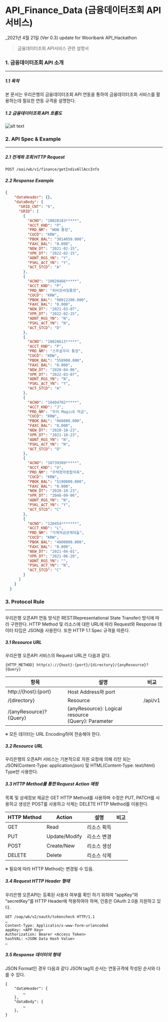 # API_Finance_Data (금융데이터조회 API서비스)

_2021년 4월 21일 (Ver 0.3) update for Wooribank API_Hackathon

> 금융데이터조회 API서비스 관련 설명서

### 1. 금융데이터조회 API 소개

----------

##### 1.1 목적

본 문서는 우리은행의 금융데이터조회 API 연동을 통하여 금융데이터조회 서비스를 활용하는데 필요한 연동 규격을 설명한다.

##### 1.2 금융데이터조회 API 흐름도

![alt text](finance.jpg)




### 2. API Spec & Example

----------

##### 2.1 전계좌 조회 HTTP Request

```
POST /oai/wb/v1/finance/getIndivAllAccInfo
```

##### 2.2 Response Example 

```json
{
	"dataHeader": {},
	"dataBody": {
	  "GRID_CNT": "6",
	  "GRID": [
		{
		  "ACNO": "10028183*****",
		  "ACCT_KND": "P",
		  "PRD_NM": "WON 통장",
		  "CUCD": "KRW",
		  "PBOK_BAL": "3014050.000",
		  "FAXC_BAL": "0.000",
		  "NEW_DT": "2021-02-15",
		  "XPR_DT": "2022-02-15",
		  "ADNT_RGS_YN": "Y",
		  "PSKL_ACT_YN": "Y",
		  "ACT_STCD": "A"
		},
		{
		  "ACNO": "10028466*****",
		  "ACCT_KND": "P",
		  "PRD_NM": "위비모바일통장",
		  "CUCD": "KRW",
		  "PBOK_BAL": "98012200.000",
		  "FAXC_BAL": "0.000",
		  "NEW_DT": "2021-03-07",
		  "XPR_DT": "2022-02-25",
		  "ADNT_RGS_YN": "N",
		  "PSKL_ACT_YN": "N",
		  "ACT_STCD": "D"
		},
		{
		  "ACNO": "10028613*****",
		  "ACCT_KND": "P",
		  "PRD_NM": "스무살우리 통장",
		  "CUCD": "KRW",
		  "PBOK_BAL": "558900.000",
		  "FAXC_BAL": "0.000",
		  "NEW_DT": "2020-04-06",
		  "XPR_DT": "2022-03-07",
		  "ADNT_RGS_YN": "N",
		  "PSKL_ACT_YN": "Y",
		  "ACT_STCD": "A"
		},
		{
		  "ACNO": "10404702*****",
		  "ACCT_KND": "J",
		  "PRD_NM": "우리 Magic6 적금",
		  "CUCD": "KRW",
		  "PBOK_BAL": "060000.000",
		  "FAXC_BAL": "0.000",
		  "NEW_DT": "2020-10-23",
		  "XPR_DT": "2021-10-23",
		  "ADNT_RGS_YN": "N",
		  "PSKL_ACT_YN": "N",
		  "ACT_STCD": "D"
		},
		{
		  "ACNO": "10739309*****",
		  "ACCT_KND": "U",
		  "PRD_NM": "주택청약종합저축",
		  "CUCD": "KRW",
		  "PBOK_BAL": "5190000.000",
		  "FAXC_BAL": "0.000",
		  "NEW_DT": "2020-10-23",
		  "XPR_DT": "2048-09-06",
		  "ADNT_RGS_YN": "N",
		  "PSKL_ACT_YN": "Y",
		  "ACT_STCD": "C"
		},
		{
		  "ACNO": "120454*******",
		  "ACCT_KND": "L",
		  "PRD_NM": "가계적금관계대출",
		  "CUCD": "KRW",
		  "PBOK_BAL": "4000000.000",
		  "FAXC_BAL": "0.000",
		  "NEW_DT": "2021-04-01",
		  "XPR_DT": "2021-06-20",
		  "ADNT_RGS_YN": "",
		  "PSKL_ACT_YN": "N",
		  "ACT_STCD": "C"
		}
	  ]
	}
  }
```


### 3. Protocol Rule

----------

우리은행 오픈API 연동 방식은 REST(Representational State Transfer) 방식에 따라 구현한다. HTTP Method 및 리소스에 대한 URL에 따라 Request와 Response 데이터 타입은 JSON을 사용한다.
또한 HTTP 1.1 Spec 규격을 따른다.

##### 3.1 Resource URL

우리은행 오픈API 서비스의 Request URL은 다음과 같다.
```
{HTTP_METHOD} http(s)://{host}:{port}/{directory}/{anyResource}?{Query}
```

항목 | 설명 | 비교
---- | ---- | ----
http://{host}:{port} | Host Address와 port | 	
/{directory} | Resource | /api/v1
/{anyResource}?{Query} | {anyResource}: Logical resource <br> {Query}: Parameter | 

※ 모든 데이터는 URL Encoding하여 전송해야 한다.

##### 3.2 Resource URL

우리은행의 오픈API 서비스는 기본적으로 자원 요청에 의해 리턴 되는 JSON(Content-Type: application/json) 및 HTML(Content-Type: text/html) Type만 사용한다.

##### 3.3 HTTP Method를 통한 Request Action 매핑

목록 및 상세정보 제공은 GET HTTP Method를 사용하며 수정은 PUT, PATCH를 사용하고 생성은 POST를 사용하고 삭제는 DELETE HTTP Method를 이용한다.

HTTP Method | Action | 설명 | 비고
---- | ---- | ---- | ----
GET | Read | 리소스 획득 | 
PUT | Update/Modify | 리소스 변경 | 
POST | Create/New | 리소스 생성 | 
DELETE | Delete | 리소스 삭제 | 

※ 필요에 따라 HTTP Method는 변경될 수 있음.

##### 3.4 Request HTTP Header 형태

우리은행 오픈API는 등록된 사용자 여부를 확인 하기 위하여 “appKey”와 “secretKey”를 HTTP Header에 적용하여야 하며, 인증은 OAuth 2.0을 지원하고 있다.
```
GET /oap/wb/v2/oauth/tokencheck HTTP/1.1
…
Content-Type: Applicatin/x-www-form-urlencoded
appKey: <APP Key>
Authorization: Bearer <Access Token>
hashVAL: <JSON Data Hash Value>
…
```

##### 3.5 Response 데이터의 형태
JSON Format인 경우 다음과 같다 JSON tag의 순서는 연동규격에 작성된 순서와 다를 수 있다.
```
{
    "dataHeader": {
        …
    },
    "dataBody": {
        …
    },
}
```






